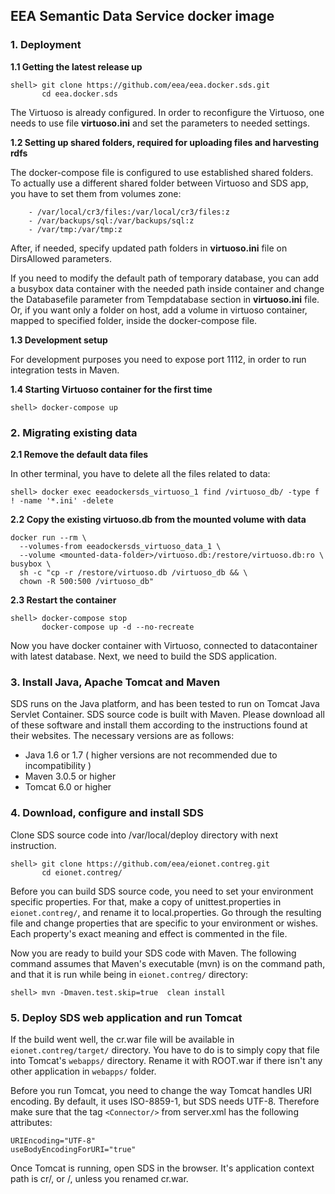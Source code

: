 ## EEA Semantic Data Service docker image

### 1. Deployment
__1.1 Getting the latest release up__

```
shell> git clone https://github.com/eea/eea.docker.sds.git
       cd eea.docker.sds
```
The Virtuoso is already configured. In order to reconfigure the Virtuoso, one needs to use file  __virtuoso.ini__ and set the parameters to needed settings.

__1.2 Setting up shared folders, required for uploading files and harvesting rdfs__

The docker-compose file is configured to use established shared folders. To actually use a different shared folder between Virtuoso and SDS app, you have to set them from volumes zone:
```
    - /var/local/cr3/files:/var/local/cr3/files:z
    - /var/backups/sql:/var/backups/sql:z
    - /var/tmp:/var/tmp:z
```
After, if needed, specify updated path folders in __virtuoso.ini__ file on DirsAllowed parameters.

If you need to modify the default path of temporary database, you can add a busybox data container with the needed path inside container and change the Databasefile parameter from Tempdatabase section in __virtuoso.ini__ file.
Or, if you want only a folder on host, add a volume in virtuoso container, mapped to specified folder, inside the docker-compose file.

__1.3 Development setup__

For development purposes you need to expose port 1112, in order to run integration tests in Maven.

__1.4 Starting Virtuoso container for the first time__
```
shell> docker-compose up
```

### 2. Migrating existing data
__2.1 Remove the default data files__

In other terminal, you have to delete all the files related to data:
```
shell> docker exec eeadockersds_virtuoso_1 find /virtuoso_db/ -type f ! -name '*.ini' -delete
```
__2.2 Copy the existing virtuoso.db from the mounted volume with data__
```
docker run --rm \
  --volumes-from eeadockersds_virtuoso_data_1 \
  --volume <mounted-data-folder>/virtuoso.db:/restore/virtuoso.db:ro \
busybox \
  sh -c "cp -r /restore/virtuoso.db /virtuoso_db && \
  chown -R 500:500 /virtuoso_db"
```
__2.3 Restart the container__
```
shell> docker-compose stop
       docker-compose up -d --no-recreate
```
Now you have docker container with Virtuoso, connected to datacontainer with latest database.
Next, we need to build the SDS application.

### 3. Install Java, Apache Tomcat and Maven
SDS runs on the Java platform, and has been tested to run on Tomcat Java Servlet Container. SDS source code is built with Maven.
Please download all of these software and install them according to the instructions found at their websites.
The necessary versions are as follows:
* Java 1.6 or 1.7 ( higher versions are not recommended due to incompatibility ) 
* Maven 3.0.5 or higher
* Tomcat 6.0 or higher

### 4. Download, configure and install SDS

Clone SDS source code into /var/local/deploy directory with next instruction.
```
shell> git clone https://github.com/eea/eionet.contreg.git
       cd eionet.contreg/
```
Before you can build SDS source code, you need to set your environment specific properties. For that, make a copy of unittest.properties in ```eionet.contreg/```, and rename it to local.properties. Go through the resulting file and change properties that are specific to your environment or wishes. Each property's exact meaning and effect is commented in the file.

Now you are ready to build your SDS code with Maven. The following command assumes that Maven's executable (mvn) is on the command path, and that it is run while being in ```eionet.contreg/``` directory:
```
shell> mvn -Dmaven.test.skip=true  clean install
```

### 5. Deploy SDS web application and run Tomcat

If the build went well, the cr.war file will be available in ```eionet.contreg/target/``` directory. You have to do is to simply copy that file into Tomcat's ```webapps/``` directory. Rename it with ROOT.war if there isn't any other application in ```webapps/``` folder.

Before you run Tomcat, you need to change the way Tomcat handles URI encoding. By default, it uses ISO-8859-1, but SDS needs UTF-8. Therefore make sure that the tag ```<Connector/>``` from server.xml has the following attributes:

```
URIEncoding="UTF-8"
useBodyEncodingForURI="true"
```

Once Tomcat is running, open SDS in the browser. It's application context path is cr/, or /, unless you renamed cr.war.
